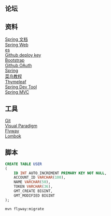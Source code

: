 
## 论坛

## 资料  
[Spring 文档](https://spring.io/guides)  
[Spring Web](https://spring.io/guides/gs/serving-web-content/)  
[es](https://elasticsearch.cn/)  
[Github deploy key](https://developer.github.com/v3/guides/managing-deploy-keys/#deploy-keys)  
[Bootstrap](https://v3.bootcss.com/getting-started/)  
[Github OAuth](https://developer.github.com/apps/building-oauth-apps/creating-an-oauth-app/)  
[Spring](https://docs.spring.io/spring-boot/docs/2.0.0.RC1/reference/htmlsingle/#boot-features-configure-datasource)   
[菜鸟教程](https://www.runoob.com/mysql/mysql-tutorial.html)  
[Thymeleaf](https://www.thymeleaf.org/doc/tutorials/3.0/usingthymeleaf.html#introducing-thymeleaf)  
[Spring Dev Tool](https://docs.spring.io/spring-boot/docs/2.0.0.RC1/reference/htmlsingle/#boot-features-configure-datasource)  
[Spring MVC](https://docs.spring.io/spring/docs/5.0.3.RELEASE/spring-framework-reference/web.html)  


  
## 工具  
[Git](https://git-scm.com/downloads)  
[Visual Paradigm](https://www.visual-paradigm.com)  
[Flyway](https://flywaydb.org/getstarted/firststeps/maven)  
[Lombok](https://projectlombok.org/)  

## 脚本
```sql
CREATE TABLE USER 
(
    ID INT AUTO_INCREMENT PRIMARY KEY NOT NULL,
    ACCOUNT_ID VARCHAR(100),
    NAME VARCHAR(50),
    TOKEN VARCHAR(36),
    GMT_CREATE BIGINT,
    GMT_MODIFIED BIGINT
);
```
```bash
mvn flyway:migrate
```


